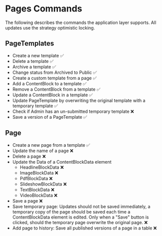 # Pages Commands
The following describes the commands the application layer supports. 
All updates use the strategy optimistic locking.

## PageTemplates
- Create a new template ✅
- Delete a template ✅
- Archive a template ✅
- Change status from Archived to Public ✅
- Create a custom template from a page ✅
- Add a ContentBlock to a template ✅
- Remove a ContentBlock from a template ✅
- Update a ContentBlock in a template ✅
- Update PageTemplate by overwriting the original template with a temporary template ✅
- Check if Admin has an un-submitted temporary template ❌
- Save a version of a PageTemplate ✅

## Page
- Create a new page from a template ✅
- Update the name of a page ❌
- Delete a page ❌
- Update the Data of a ContentBlockData element 
  - HeadlineBlockData ❌
  - ImageBlockData ❌
  - PdfBlockData ❌
  - SlideshowBlockData ❌
  - TextBlockData ❌
  - VideoBlockData ❌
- Save a page ❌
- Save temporary page: Updates should not be saved immediately, 
  a temporary copy of the page should be saved each time a ContentBlockData element 
  is edited. Only when a "Save" button is clicked, should the temporary
  page overwrite the original page. ❌
- Add page to history: Save all published versions of a page in a table ❌
